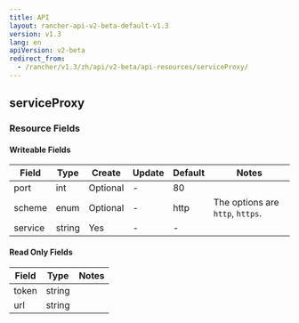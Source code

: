 ```yaml
---
title: API
layout: rancher-api-v2-beta-default-v1.3
version: v1.3
lang: en
apiVersion: v2-beta
redirect_from:
  - /rancher/v1.3/zh/api/v2-beta/api-resources/serviceProxy/
---
```


## serviceProxy



### Resource Fields

#### Writeable Fields

Field | Type | Create | Update | Default | Notes
---|---|---|---|---|---
port | int | Optional | - | 80 | 
scheme | enum | Optional | - | http | The options are `http`, `https`.
service | string | Yes | - | - | 


#### Read Only Fields

Field | Type   | Notes
---|---|---
token | string  | 
url | string  | 


<br>
